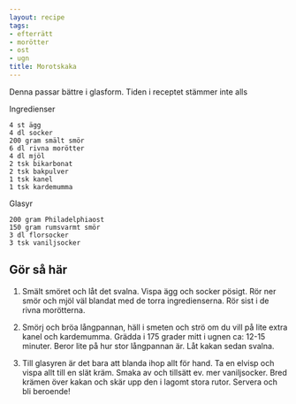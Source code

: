 ```yaml
---
layout: recipe
tags:
- efterrätt
- morötter
- ost
- ugn
title: Morotskaka
---
```


Denna passar bättre i glasform. Tiden i receptet stämmer inte alls

Ingredienser
```
4 st ägg
4 dl socker
200 gram smält smör
6 dl rivna morötter
4 dl mjöl
2 tsk bikarbonat
2 tsk bakpulver
1 tsk kanel
1 tsk kardemumma
```

Glasyr
```
200 gram Philadelphiaost
150 gram rumsvarmt smör
3 dl florsocker
3 tsk vaniljsocker
```

## Gör så här
1. Smält smöret och låt det svalna. Vispa ägg och socker pösigt. Rör ner smör
   och mjöl väl blandat med de torra ingredienserna. Rör sist i de rivna
   morötterna.

2. Smörj och bröa långpannan, häll i smeten och strö om du vill på lite extra
   kanel och kardemumma. Grädda i 175 grader mitt i ugnen  ca: 12-15 minuter.
   Beror lite på hur stor långpannan är. Låt kakan sedan svalna.

3. Till glasyren är det bara att blanda ihop allt för hand. Ta en elvisp och
   vispa allt till en slät kräm. Smaka av och tillsätt ev. mer vaniljsocker.
   Bred krämen över kakan och skär upp den i lagomt stora rutor. Servera och
   bli beroende!
